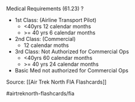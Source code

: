 Medical Requirements (61.23)
?
- 1st Class:  (Airline Transport Pilot)
	- <40yrs     12 calendar months
	- \>= 40 yrs  6 calendar months
- 2nd Class:   (Commercial)
	- 12 calendar moths
- 3rd Class:  Not Authorized for Commercial Ops
	- <40yrs      60 calendar months
	- \>= 40 yrs  24 calendar months
- Basic Med not authorized for Commercial Ops

Source: [[Air Trek North FIA Flashcards]]

#airtreknorth-flashcards/fia